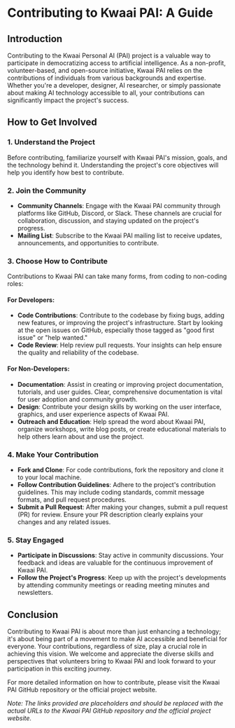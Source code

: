 # Contributing to Kwaai PAI: A Guide

## Introduction

Contributing to the Kwaai Personal AI (PAI) project is a valuable way to participate in democratizing access to artificial intelligence. As a non-profit, volunteer-based, and open-source initiative, Kwaai PAI relies on the contributions of individuals from various backgrounds and expertise. Whether you're a developer, designer, AI researcher, or simply passionate about making AI technology accessible to all, your contributions can significantly impact the project's success.

## How to Get Involved

### 1. Understand the Project

Before contributing, familiarize yourself with Kwaai PAI's mission, goals, and the technology behind it. Understanding the project's core objectives will help you identify how best to contribute.

### 2. Join the Community

- **Community Channels**: Engage with the Kwaai PAI community through platforms like GitHub, Discord, or Slack. These channels are crucial for collaboration, discussion, and staying updated on the project's progress.
- **Mailing List**: Subscribe to the Kwaai PAI mailing list to receive updates, announcements, and opportunities to contribute.

### 3. Choose How to Contribute

Contributions to Kwaai PAI can take many forms, from coding to non-coding roles:

#### For Developers:

- **Code Contributions**: Contribute to the codebase by fixing bugs, adding new features, or improving the project's infrastructure. Start by looking at the open issues on GitHub, especially those tagged as "good first issue" or "help wanted."
- **Code Review**: Help review pull requests. Your insights can help ensure the quality and reliability of the codebase.

#### For Non-Developers:

- **Documentation**: Assist in creating or improving project documentation, tutorials, and user guides. Clear, comprehensive documentation is vital for user adoption and community growth.
- **Design**: Contribute your design skills by working on the user interface, graphics, and user experience aspects of Kwaai PAI.
- **Outreach and Education**: Help spread the word about Kwaai PAI, organize workshops, write blog posts, or create educational materials to help others learn about and use the project.

### 4. Make Your Contribution

- **Fork and Clone**: For code contributions, fork the repository and clone it to your local machine.
- **Follow Contribution Guidelines**: Adhere to the project's contribution guidelines. This may include coding standards, commit message formats, and pull request procedures.
- **Submit a Pull Request**: After making your changes, submit a pull request (PR) for review. Ensure your PR description clearly explains your changes and any related issues.

### 5. Stay Engaged

- **Participate in Discussions**: Stay active in community discussions. Your feedback and ideas are valuable for the continuous improvement of Kwaai PAI.
- **Follow the Project's Progress**: Keep up with the project's developments by attending community meetings or reading meeting minutes and newsletters.

## Conclusion

Contributing to Kwaai PAI is about more than just enhancing a technology; it's about being part of a movement to make AI accessible and beneficial for everyone. Your contributions, regardless of size, play a crucial role in achieving this vision. We welcome and appreciate the diverse skills and perspectives that volunteers bring to Kwaai PAI and look forward to your participation in this exciting journey.

For more detailed information on how to contribute, please visit the Kwaai PAI GitHub repository or the official project website.

*Note: The links provided are placeholders and should be replaced with the actual URLs to the Kwaai PAI GitHub repository and the official project website.*